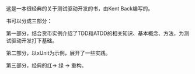 这是一本很经典的关于测试驱动开发的书，由Kent Back编写的。

书可以分成三部分：

第一部分，结合货币实例介绍了TDD和ATDD的相关知识、基本概念、方法，为测试驱动开发打下基础。

第二部分，以xUnit为示例，展开了一些实践。

第三部分，经典的红-> 绿 -> 重构。